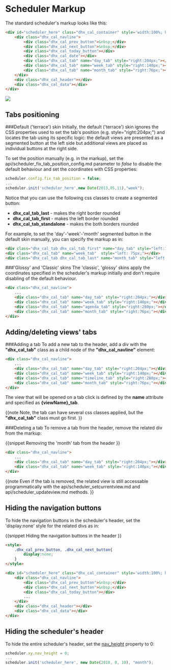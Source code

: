 Scheduler Markup
=====================================
The standard scheduler's markup looks like this:


~~~html
<div id="scheduler_here" class="dhx_cal_container" style='width:100%; height:100%;'>
	<div class="dhx_cal_navline">
    	<div class="dhx_cal_prev_button">&nbsp;</div>
        <div class="dhx_cal_next_button">&nbsp;</div>
        <div class="dhx_cal_today_button"></div>
        <div class="dhx_cal_date"></div>
        <div class="dhx_cal_tab" name="day_tab" style="right:204px;"></div>
        <div class="dhx_cal_tab" name="week_tab" style="right:140px;"></div>
        <div class="dhx_cal_tab" name="month_tab" style="right:76px;"></div>
   	</div>
    <div class="dhx_cal_header"></div>
    <div class="dhx_cal_data"></div>       
</div>
~~~

<img src="markup.png"/>

Tabs positioning 
--------------------------

###Default ('terrace') skin
Initially, the default ('terrace') skin ignores the CSS properties used to set the tab's position (e.g. style="right:204px;") and locates the tab using its specific logic: the default views are presented 
as a segmented button at the left side but additional views are placed as individual buttons at the right side.


To set the position manually (e.g. in the markup), set the api/scheduler_fix_tab_position_config.md parameter to *false* to disable the default behaviour and set the coordinates with CSS properties:

~~~js
scheduler.config.fix_tab_position = false;
...
scheduler.init('scheduler_here',new Date(2013,05,11),"week");
~~~

Notice that you can use the following css classes to create a segmented button:

- **dhx_cal_tab_last** - makes the right border rounded
- **dhx_cal_tab_first** - makes the left border rounded
- **dhx_cal_tab_standalone** - makes the both borders rounded


For example, to set the 'day'-'week'-'month' segmented button in the default skin manually, you can specify the markup as in:
~~~html
<div class="dhx_cal_tab dhx_cal_tab_first" name="day_tab" style="left:14px;"></div>
<div class="dhx_cal_tab" name="week_tab"  style="left: 75px;"></div>
<div class="dhx_cal_tab dhx_cal_tab_last" name="month_tab" style="left:136px"></div>
~~~

###'Glossy' and 'Classic' skins
The 'classic', 'glossy' skins apply the coordinates specified in the scheduler's markup initially and don't require disabling of the default behaviour.

~~~html
<div class="dhx_cal_navline">
	...
	<div class="dhx_cal_tab" name="day_tab" style="right:204px;"></div>
	<div class="dhx_cal_tab" name="week_tab" style="right:140px;"></div>
	<div class="dhx_cal_tab" name="agenda_tab" style="right:280px;"></div>
	<div class="dhx_cal_tab" name="month_tab" style="right:76px;"></div>
</div>
~~~

Adding/deleting views' tabs 
---------------------------
###Adding a tab
To add a new tab to the header, add a div with the **"dhx_cal_tab"** class as a child node of the **"dhx_cal_navline"** element:

~~~html
<div class="dhx_cal_navline">
	...
	<div class="dhx_cal_tab" name="day_tab" style="right:204px;"></div>
	<div class="dhx_cal_tab" name="week_tab" style="right:140px;"></div>
	<div class="dhx_cal_tab" name="timeline_tab" style="right:280px;"></div>
	<div class="dhx_cal_tab" name="month_tab" style="right:76px;"></div>
</div>
~~~

The view that will be opened on a tab click is defined by the **name** attribute and specified as **{viewName}_tab**.

{{note
Note, the tab can have several css classes applied, but the **"dhx_cal_tab"** class must go first.
}}

###Deleting a tab
To remove a tab from the header, remove the related div from the markup:

{{snippet
Removing the 'month' tab from the header
}}

~~~html
<div class="dhx_cal_navline">
	...
	<div class="dhx_cal_tab" name="day_tab" style="right:204px;"></div>
	<div class="dhx_cal_tab" name="week_tab" style="right:140px;"></div>
</div>
~~~

{{note
Even if the tab is removed, the related view is still accessable programmatically with the  api/scheduler_setcurrentview.md and api/scheduler_updateview.md methods.
}}


Hiding the navigation buttons
--------------------------------
To hide the navigation buttons in the scheduler's header, set the 'display:none' style for the related divs as in:

{{snippet
Hiding the navigation buttons in the header
}}
~~~html
<style>
	.dhx_cal_prev_button, .dhx_cal_next_button{
		display:none;
	}
</style>

<div id="scheduler_here" class="dhx_cal_container" style='width:100%; height:100%;'>
	<div class="dhx_cal_navline">
    	<div class="dhx_cal_prev_button">&nbsp;</div>
        <div class="dhx_cal_next_button">&nbsp;</div>
        <div class="dhx_cal_today_button"></div>
        ...
   	</div>
    <div class="dhx_cal_header"></div>
    <div class="dhx_cal_data"></div>       
</div>
~~~


Hiding the scheduler's header
--------------------------------
To hide the entire scheduler's header, set the [nav_height](api/scheduler_xy_other.md) property to 0: 

~~~js
scheduler.xy.nav_height = 0;
...
scheduler.init('scheduler_here', new Date(2010, 0, 10), "month");
~~~

